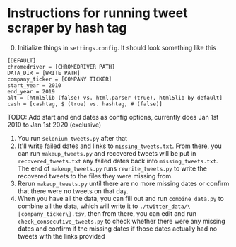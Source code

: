 # Instructions for running tweet scraper by hash tag

0.  Initialize things in `settings.config`. It should look something like this 
```
[DEFAULT]
chromedriver = [CHROMEDRIVER PATH]
DATA_DIR = [WRITE PATH]
company_ticker = [COMPANY TICKER]
start_year = 2010
end_year = 2019
alt = [html5lib (false) vs. html.parser (true), html5lib by default]
cash = [cashtag, $ (true) vs. hashtag, # (false)]
```
TODO: Add start and end dates as config options, currently does Jan 1st 2010 to Jan 1st 2020 (exclusive)
1.  You run `selenium_tweets.py` after that
2.  It'll write failed dates and links to `missing_tweets.txt`. From there, you can run `makeup_tweets.py`
    and recovered tweets will be put in `recovered_tweets.txt` any failed dates back into `missing_tweets.txt`. 
    The end of `makeup_tweets.py` runs `rewrite_tweets.py` to write the recovered tweets to the files they 
    were missing from.
3.  Rerun `makeup_tweets.py` until there are no more missing dates or confirm that there were no tweets on that day. 
4.  When you have all the data, you can fill out and run `combine_data.py` to combine all the data, which will 
    write it to `./twitter_data/\[company_ticker\].tsv`, then from there, you can edit and run 
    `check_consecutive_tweets.py` to check whether there were any missing dates and confirm if the missing dates
    if those dates actually had no tweets with the links provided
